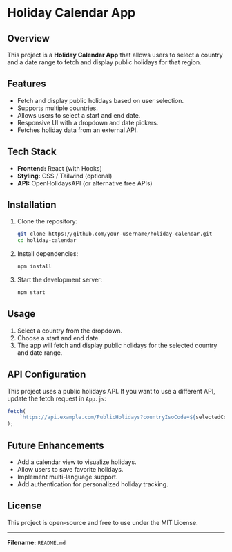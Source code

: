 # Holiday Calendar App

## Overview

This project is a **Holiday Calendar App** that allows users to select a country and a date range to fetch and display public holidays for that region.

## Features

-   Fetch and display public holidays based on user selection.
-   Supports multiple countries.
-   Allows users to select a start and end date.
-   Responsive UI with a dropdown and date pickers.
-   Fetches holiday data from an external API.

## Tech Stack

-   **Frontend:** React (with Hooks)
-   **Styling:** CSS / Tailwind (optional)
-   **API:** OpenHolidaysAPI (or alternative free APIs)

## Installation

1. Clone the repository:

    ```sh
    git clone https://github.com/your-username/holiday-calendar.git
    cd holiday-calendar
    ```

2. Install dependencies:

    ```sh
    npm install
    ```

3. Start the development server:
    ```sh
    npm start
    ```

## Usage

1. Select a country from the dropdown.
2. Choose a start and end date.
3. The app will fetch and display public holidays for the selected country and date range.

## API Configuration

This project uses a public holidays API. If you want to use a different API, update the fetch request in `App.js`:

```js
fetch(
    `https://api.example.com/PublicHolidays?countryIsoCode=${selectedCountry}&validFrom=${startDate}&validTo=${endDate}`
);
```

## Future Enhancements

-   Add a calendar view to visualize holidays.
-   Allow users to save favorite holidays.
-   Implement multi-language support.
-   Add authentication for personalized holiday tracking.

## License

This project is open-source and free to use under the MIT License.

---

**Filename:** `README.md`
